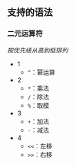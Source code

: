 
## 支持的语法

### 二元运算符

*按优先级从高到低排列*

- 1
  - `^`：幂运算
- 2
  - `*`：乘法
  - `/`：除法
  - `%`：取模
- 3
  - `+`：加法
  - `-`：减法
- 4
  - `<<`：左移
  - `>>`：右移
